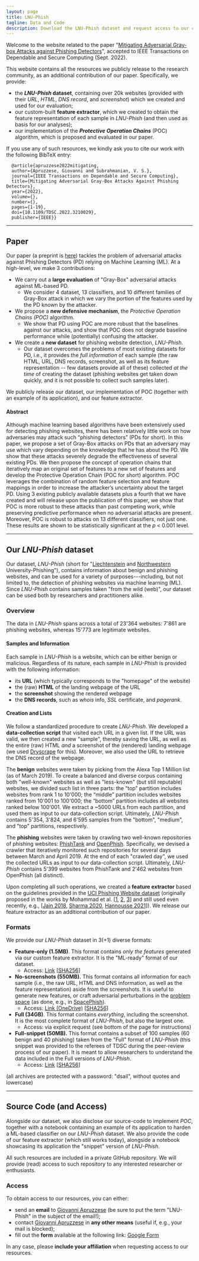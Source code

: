 ```yaml
---
layout: page
title: LNU-Phish
tagline: Data and Code
description: Download the LNU-Phish dataset and request access to our code.
---
```


Welcome to the website related to the paper "[Mitigating Adversarial Gray-box Attacks against Phishing Detectors](https://ieeexplore.ieee.org/document/9904297)", accepted to IEEE Transactions on Dependable and Secure Computing (Sept. 2022). 

This website contains all the resources we publicly release to the research community, as an additional contribution of our paper. Specifically, we provide:
* the **_LNU-Phish_ dataset**, containing over 20k websites (provided with their _URL_, _HTML_, _DNS record_, and _screenshot_) which we created and used for our evaluation; 
* our custom-built **feature extractor**, which we created to obtain the feature representation of each sample in _LNU-Phish_ (and then used as basis for our analyses);
* our implementation of the **_Protective Operation Chains_** (POC) algorithm, which is proposed and evaluated in our paper. 

If you use any of such resources, we kindly ask you to cite our work with the following BibTeX entry:
```
  @article{apruzzese2022mitigating,
  author={Apruzzese, Giovanni and Subrahmanian, V. S.},
  journal={IEEE Transactions on Dependable and Secure Computing}, 
  title={Mitigating Adversarial Gray-Box Attacks Against Phishing Detectors}, 
  year={2022},
  volume={},
  number={},
  pages={1-19},
  doi={10.1109/TDSC.2022.3210029},
  publisher={IEEE}}
```
---

## Paper

Our paper (a preprint is [here](resources/tdsc22_paper.pdf)) tackles the problem of adversarial attacks against Phishing Detectors (PD) relying on Machine Learning (ML).
At a high-level, we make 3 contributions:
* We carry out a **large evaluation** of "Gray-Box" adversarial attacks against ML-based PD. 
  * We consider 4 dataset, 13 classifiers, and 10 different families of Gray-Box attack in which we vary the portion of the features used by the PD known by the attacker.
* We propose a **new defensive mechanism**, the _Protective Operation Chains (POC)_ algorithm. 
  * We show that PD using POC are more robust that the baselines against our attacks, and show that POC does not degrade baseline performance while (potentially) confusing the attacker.
* We create a **new dataset** for phishing website detection, _LNU-Phish_.
  * Our dataset overcomes the problems of most existing datasets for PD, i.e., it provides the _full information_ of each sample (the raw HTML, URL, DNS records, screenshot, as well as its feature representation -- few datasets provide all of these) collected _at the time_ of creating the dataset (phishing websites get taken down quickly, and it is not possible to collect such samples later).

We publicly release our dataset, our implementation of POC (together with an example of its application), and our feature extractor.


#### Abstract
 Although machine learning based algorithms have been extensively used for detecting phishing websites, there has been relatively little work on how adversaries may attack such “phishing detectors” (PDs for short). In this paper, we propose a set of Gray-Box attacks on PDs that an adversary may use which vary depending on the knowledge that he has about the PD. We show that these attacks severely degrade the effectiveness of several existing PDs. We then propose the concept of operation chains that iteratively map an original set of features to a new set of features and develop the Protective Operation Chain (POC for short) algorithm. POC leverages the combination of random feature selection and feature mappings in order to increase the attacker’s uncertainty about the target PD. Using 3 existing publicly available datasets plus a fourth that we have created and will release upon the publication of this paper, we show that POC is more robust to these attacks than past competing work, while preserving predictive performance when no adversarial attacks are present. Moreover, POC is robust to attacks on 13 different classifiers, not just one. These results are shown to be statistically significant at the _p_ < 0.001 level.

___


## Our _LNU-Phish_ dataset


Our dataset, _LNU-Phish_ (short for "[Liechtenstein](https://www.uni.li/en) and [Northwestern](https://www.northwestern.edu/) University-Phishing"), contains information about benign and phishing websites, and can be used for a variety of purposes---including, but not limited to, the detection of phishing websites via machine learning (ML). Since _LNU-Phish_ contains samples taken "from the wild (web)", our dataset can be used both by researchers and practitioners alike.    

### Overview

The data in _LNU-Phish_ spans across a total of 23'364 websites: 7'861 are phishing websites, whereas 15'773 are legitimate websites. 

#### Samples and Information

Each sample in _LNU-Phish_ is a website, which can be either benign or malicious. Regardless of its nature, each sample in _LNU-Phish_ is provided with the following information:
* its **URL** (which typically corresponds to the "homepage" of the website)
* the (raw) **HTML** of the landing webpage of the URL
* the **screenshot** showing the rendered webpage
* the **DNS records**, such as _whois_ info, _SSL_ certificate, and _pagerank_.

#### Creation and Lists
We follow a standardized procedure to create _LNU-Phish_. 
We developed a **data-collection script** that visited each URL in a given list. If the URL was valid, we then created a new "sample", thereby saving the URL, as well as the entire (raw) HTML _and_ a screenshot of the (rendered) landing webpage (we used [Dryscrape](https://dryscrape.readthedocs.io/en/latest/) for this). Moreover, we also used the URL to retrieve the DNS record of the webpage.


The **benign** websites were taken by picking from the Alexa Top 1 Million list (as of March 2019). To create a balanced and diverse corpus containing both "well-known" websites as well as "less-known" (but still reputable) websites, we divided such list in three parts: the “top” partition includes websites from rank 1 to 10'000; the “middle” partition includes websites ranked from 10'001 to 100'000; the “bottom” partition includes all websites ranked below 100'001. We extract a ~5000 URLs from each partition, and used them as input to our data-collection script. Ultimately, _LNU-Phish_ contains 5'354, 3'824, and 6'595 samples from the "bottom", "medium", and "top" partitions, respectively. 

The **phishing** websites were taken by crawling two well-known repositories of phishing websites: [PhishTank](https://phishtank.org/) and [OpenPhish](https://openphish.com/). Specifically, we devised a crawler that iteratively monitored such repositories for several days between March and April 2019. At the end of each "crawled day", we used the collected URLs as input to our data-collection script. Ultimately, _LNU-Phish_ contains 5'399 websites from PhishTank and 2'462 websites from OpenPhish (all distinct).

Upon completing all such operations, we created a **feature extractor** based on the guidelines provided in the [UCI Phishing Website dataset](https://archive.ics.uci.edu/ml/datasets/phishing+websites) (originally proposed in the works by Mohammad et al. [[1](https://ieeexplore.ieee.org/abstract/document/6470857), [2](https://link.springer.com/article/10.1007/s00521-013-1490-z), [3](https://ietresearch.onlinelibrary.wiley.com/doi/full/10.1049/iet-ifs.2013.0202)] and still used even recently, e.g., [[Jain 2018](https://link.springer.com/article/10.1007/s11235-017-0414-0), [Sharma 2020](https://ieeexplore.ieee.org/abstract/document/9198349), [Hannousse 2021](https://www.sciencedirect.com/science/article/pii/S0952197621001950)]). We release our feature extractor as an additional contribution of our paper.

### Formats

We provide our _LNU-Phish_ dataset in 3(+1) diverse formats:

* **Feature-only (1.5MB)**. This format contains _only the features_ generated via our custom feature extractor. It is the "ML-ready" format of our dataset.
  * Access: [Link](resources/LNU-Phish_features.zip) [[SHA256](resources/LNU-Phish_Features-SHA256)]
* **No-screenshots (550MB).** This format contains all information for each sample (i.e., the raw URL, HTML and DNS information, as well as the feature representation) aside from the screenshots. It is useful to generate new features, or craft adversarial perturbations in the [problem space](https://ieeexplore.ieee.org/abstract/document/9152781) (as done, e.g., in [SpacePhish](https://spacephish.github.io/)).
  * Access: [Link (OneDrive)](https://1drv.ms/u/s!AiRbxLvsK4bMojXskQc3HktxlAX7?e=eezuf7) [[SHA256](resources/LNU-Phish_noScreenshots-SHA256)]
* **Full (34GB)**. This format contains _everything_, including the screenshot. It is the most complete format of _LNU-Phish_, but also the largest one.
  * Access: via explicit request (see bottom of the page for instructions)
* **Full-snippet (50MB).** This format contains a subset of 100 samples (60 benign and 40 phishing) taken from the "Full" format of _LNU-Phish_ (this snippet was provided to the referees of TDSC during the peer-review process of our paper). It is meant to allow researchers to understand the data included in the Full versions of _LNU-Phish_.
  * Access: [Link](resources/LNU-Phish_snippet.zip) [[SHA256](resources/LNU-Phish_snippet-SHA256)]

(all archives are protected with a password: "dsail", without quotes and lowercase)

___

## Source Code (and Access)

Alongside our dataset, we also disclose our source-code to implement _POC_, together with a notebook containing an example of its application to harden a ML-based classifier on our _LNU-Phish_ dataset. We also provide the code of our feature extractor (which still works today), alongside a notebook showcasing its application the "snippet" version of _LNU-Phish_.

All such resources are included in a private GitHub repository. We will provide (read) access to such repository to any interested researcher or enthusiasts.

### Access

To obtain access to our resources, you can either:
* send an **email** to [Giovanni Apruzzese](mailto:giovanni.apruzzese@uni.li) (be sure to put the term "LNU-Phish" in the subject of the email!);
* contact [Giovanni Apruzzese](https://giovanniapruzzese.com) in **any other means** (useful if, e.g., your mail is blocked);
* fill out the **form** available at the following link: [Google Form](https://forms.gle/3XgGJtThDAohjbmQ8)

In any case, please **include your affiliation** when requesting access to our resources.